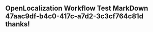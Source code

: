 <properties
ms.topic="hero-topic1"
ms.test1="hero-topic"
ms.test2="test"/>

## OpenLocalization Workflow Test MarkDown 47aac9df-b4c0-417c-a7d2-3c3cf764c81d thanks!
